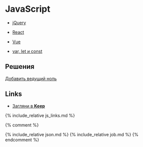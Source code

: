 # JavaScript

- [jQuery](jquery)
- [React](react)
- [Vue](vue)

- [var, let и const](var_let_const)

## Решения

[Добавить ведущий ноль](add_leading_zero)

## Links

- [Загляни в **Keep**](https://keep.google.com/u/0/#label/js)

{% include_relative js_links.md %}

{% comment %}
<a name="react"></a>
<include f.htm f="react.md">

{% include_relative json.md %}
{% include_relative job.md %}
{% endcomment %}


